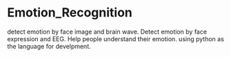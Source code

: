 # Emotion_Recognition
detect emotion by face image and brain wave.
Detect emotion by face expression and EEG.
Help people understand their emotion.
using python as the language for develpment.
